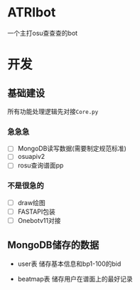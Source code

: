 # ATRIbot
一个主打osu查查查的bot

# 开发

## 基础建设

所有功能处理逻辑先对接`Core.py`

### 急急急

- [ ] MongoDB读写数据(需要制定规范标准)
- [ ] osuapiv2
- [ ] rosu查询谱面pp
  
### 不是很急的
- [ ] draw绘图
- [ ] FASTAPI包装
- [ ] Onebotv11对接

## MongoDB储存的数据

- user表
储存基本信息和bp1-100的bid

- beatmap表
储存用户在谱面上的最好记录